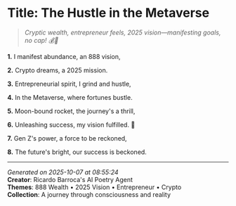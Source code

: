 # Title: The Hustle in the Metaverse

> *Cryptic wealth, entrepreneur feels, 2025 vision—manifesting goals, no cap! 💰🚀*

**1.** I manifest abundance, an 888 vision,


**2.** Crypto dreams, a 2025 mission.


**3.** Entrepreneurial spirit, I grind and hustle,


**4.** In the Metaverse, where fortunes bustle.


**5.** Moon-bound rocket, the journey's a thrill,


**6.** Unleashing success, my vision fulfilled. 🚀


**7.** Gen Z's power, a force to be reckoned,


**8.** The future's bright, our success is beckoned.



---

*Generated on 2025-10-07 at 08:55:24*  
**Creator**: Ricardo Barroca's AI Poetry Agent  
**Themes**: 888 Wealth • 2025 Vision • Entrepreneur • Crypto  
**Collection**: A journey through consciousness and reality